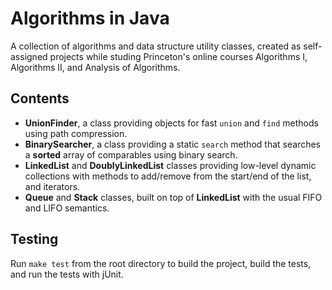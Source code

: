 # Algorithms in Java

A collection of algorithms and data structure utility classes, created as self-assigned projects while studing Princeton's online courses Algorithms I, Algorithms II, and Analysis of Algorithms.

## Contents

* **UnionFinder**, a class providing objects for fast `union` and `find` methods using path compression.
* **BinarySearcher**, a class providing a static `search` method that searches a **sorted** array of comparables using binary search.
* **LinkedList** and **DoublyLinkedList** classes providing low-level dynamic collections with methods to add/remove from the start/end of the list, and iterators.
* **Queue** and **Stack** classes, built on top of **LinkedList** with the usual FIFO and LIFO semantics.

## Testing

Run `make test` from the root directory to build the project, build the tests, and run the tests with jUnit.

